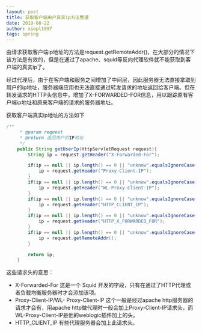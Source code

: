 ```yaml
---
layout: post
title: 获取客户端用户真实ip方法整理
date: 2019-08-22
author: xiepl1997
tags: spring
---
```


由请求获取客户端ip地址的方法是request.getRemoteAddr()，在大部分的情况下该方法是有效的，但是在通过了apache、squid等反向代理软件就不能获取到客户端的真实ip了。  

经过代理后，由于在客户端和服务之间增加了中间层，因此服务器无法直接拿取到用户的ip地址，服务器端应用也无法直接通过转发请求的地址返回给客户端。但在转发请求的HTTP头信息中，增加了X-FORWARDED-FOR信息，用以跟踪原有客户端ip地址和原来客户端的请求的服务器地址。  

获取客户端真实ip地址的方法如下
```java
/**
     * @param request
     * @return 返回用户的IP地址
     */
    public String getUserIp(HttpServletRequest request){
        String ip = request.getHeader("X-Forwarded-For");

        if(ip == null || ip.length() == 0 || "unknow".equalsIgnoreCase(ip)){
            ip = request.getHeader("Proxy-Client-IP");
        }
        if(ip == null || ip.length() == 0 || "unknow".equalsIgnoreCase(ip)){
            ip = request.getHeader("WL-Proxy-Client-IP");
        }
        if(ip == null || ip.length() == 0 || "unknow".equalsIgnoreCase(ip)){
            ip = request.getHeader("HTTP_CLIENT_IP");
        }
        if(ip == null || ip.length() == 0 || "unknow".equalsIgnoreCase(ip)){
            ip = request.getHeader("HTTP_X_FORWARDED_FOR");
        }
        if(ip == null || ip.length() == 0 || "unknow".equalsIgnoreCase(ip)){
            ip = request.getRemoteAddr();
        }

        return ip;
    }
```
这些请求头的意思：
* X-Forwarded-For
这是一个 Squid 开发的字段，只有在通过了HTTP代理或者负载均衡服务器时才会添加该项。
* Proxy-Client-IP/WL- Proxy-Client-IP
这个一般是经过apache http服务器的请求才会有，用apache http做代理时一般会加上Proxy-Client-IP请求头，而WL-Proxy-Client-IP是他的weblogic插件加上的头。
* HTTP_CLIENT_IP
有些代理服务器会加上此请求头。


